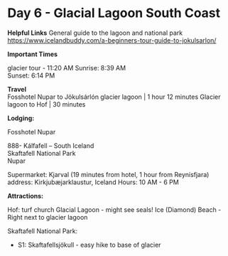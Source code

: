# Day 6 - Glacial Lagoon South Coast

__Helpful Links__
General guide to the lagoon and national park https://www.icelandbuddy.com/a-beginners-tour-guide-to-jokulsarlon/



__Important Times__  

glacier tour - 11:20 AM
Sunrise: 8:39 AM  
Sunset: 6:14 PM  



__Travel__  
Fosshotel Nupar to Jökulsárlón glacier lagoon | 1 hour 12 minutes
Glacier lagoon to Hof | 30 minutes

__Lodging:__ 

Fosshotel Nupar

888- Kálfafell – South Iceland  
Skaftafell National Park  
Nupar  


Supermarket: Kjarval  (19 minutes from hotel, 1 hour from Reynisfjara)
address: Kirkjubæjarklaustur, Iceland
Hours: 10 AM - 6 PM 

__Attractions:__

Hof: turf church
Glacial Lagoon - might see seals!
Ice (Diamond) Beach - Right next to glacier lagoon

Skaftafell National Park:
+ S1: Skaftafellsjökull - easy hike to base of glacier
 